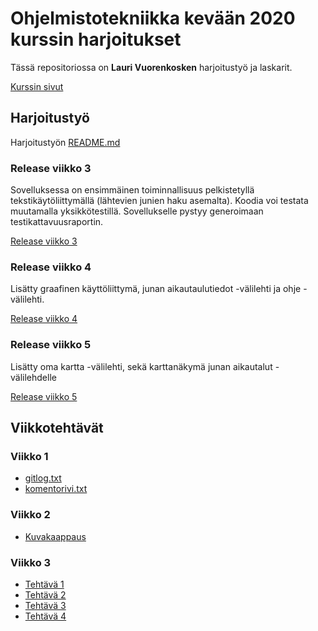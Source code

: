 # Ohjelmistotekniikka kevään 2020 kurssin harjoitukset

Tässä repositoriossa on **Lauri Vuorenkosken** harjoitustyö ja laskarit.

[Kurssin sivut](https://github.com/mluukkai/ohjelmistotekniikka-kevat-2020/blob/master/README.md)

## Harjoitustyö
Harjoitustyön [README.md](https://github.com/vuorenkoski/ot-harjoitustyo/tree/master/Lahijunat)

### Release viikko 3
Sovelluksessa on ensimmäinen toiminnallisuus pelkistetyllä tekstikäytöliittymällä (lähtevien junien haku asemalta). Koodia voi testata muutamalla yksikkötestillä. Sovellukselle pystyy generoimaan testikattavuusraportin. 

[Release viikko 3](https://github.com/vuorenkoski/ot-harjoitustyo/releases/tag/viikko3)

### Release viikko 4
Lisätty graafinen käyttöliittymä, junan aikautaulutiedot -välilehti ja ohje -välilehti. 

[Release viikko 4](https://github.com/vuorenkoski/ot-harjoitustyo/releases/tag/viikko4)

### Release viikko 5
Lisätty oma kartta -välilehti, sekä karttanäkymä junan aikautalut -välilehdelle

[Release viikko 5](https://github.com/vuorenkoski/ot-harjoitustyo/releases/tag/viikko5)


## Viikkotehtävät

### Viikko 1

* [gitlog.txt](https://github.com/vuorenkoski/ot-harjoitustyo/blob/master/laskarit/viikko1/gitlog.txt)
* [komentorivi.txt](https://github.com/vuorenkoski/ot-harjoitustyo/blob/master/laskarit/viikko1/komentorivi.txt)

### Viikko 2
* [Kuvakaappaus](https://github.com/vuorenkoski/ot-harjoitustyo/blob/master/laskarit/viikko2/Screenshot.jpeg)

### Viikko 3
* [Tehtävä 1](https://github.com/vuorenkoski/ot-harjoitustyo/blob/master/laskarit/viikko3/tehtava1.jpg)
* [Tehtävä 2](https://github.com/vuorenkoski/ot-harjoitustyo/blob/master/laskarit/viikko3/tehtava2.jpg)
* [Tehtävä 3](https://github.com/vuorenkoski/ot-harjoitustyo/blob/master/laskarit/viikko3/tehtava3.png)
* [Tehtävä 4](https://github.com/vuorenkoski/ot-harjoitustyo/blob/master/laskarit/viikko3/tehtava4.png)


